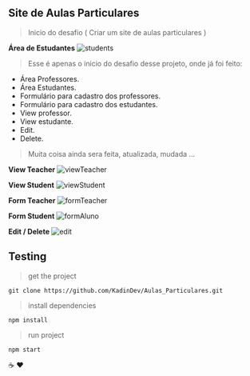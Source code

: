 ## Site de Aulas Particulares
> Inicio do desafio ( Criar um site de aulas particulares )

 **Área de Estudantes**
![students](https://user-images.githubusercontent.com/65264902/100527722-c9d4b700-31b3-11eb-9c4a-db23bcd2f40b.png)
> Esse é apenas o inicio do desafio desse projeto, onde já foi feito:
 
 

 - Área Professores.
 - Área Estudantes.
 - Formulário para cadastro dos professores.
 - Formulário para cadastro dos estudantes.
 - View professor.
 - View estudante.
 - Edit.
 - Delete.
 > Muita coisa ainda sera feita, atualizada, mudada ...
 > 
**View Teacher**
![viewTeacher](https://user-images.githubusercontent.com/65264902/100527772-6a2adb80-31b4-11eb-8ae2-19b4275bb81b.png)
 
**View Student**
![viewStudent](https://user-images.githubusercontent.com/65264902/100527899-c04c4e80-31b5-11eb-9dee-5357e77c2a6e.png)

**Form Teacher**
![formTeacher](https://user-images.githubusercontent.com/65264902/100527938-04d7ea00-31b6-11eb-85d3-6f0853fa6836.png)

**Form Student**
![formAluno](https://user-images.githubusercontent.com/65264902/100527949-1de09b00-31b6-11eb-9e04-776bee2ca35d.png)

**Edit / Delete**
![edit](https://user-images.githubusercontent.com/65264902/100527958-32bd2e80-31b6-11eb-96c1-17e21a38fe73.png)

## Testing
> get the project

    git clone https://github.com/KadinDev/Aulas_Particulares.git
   
> install dependencies 
> 
    npm install
> run project

    npm start

☕️ ❤️
 

 
